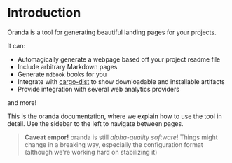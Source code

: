 # Introduction

Oranda is a tool for generating beautiful landing pages for your projects.

It can:

- Automagically generate a webpage based off your project readme file
- Include arbitrary Markdown pages
- Generate `mdbook` books for you
- Integrate with [cargo-dist] to show downloadable and installable artifacts
- Provide integration with several web analytics providers

and more!

This is the oranda documentation, where we explain how to use the tool in detail. Use the
sidebar to the left to navigate between pages.

> **Caveat empor!** oranda is still _alpha-quality software_! Things might change in a breaking way, especially
  the configuration format (although we're working hard on stabilizing it)

[cargo-dist]: https://github.com/axodotdev/cargo-dist
